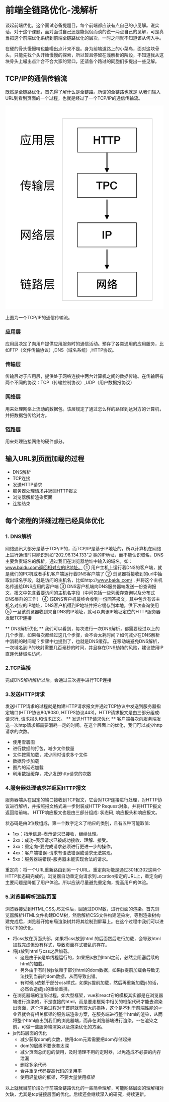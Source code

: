 # 前端全链路优化-浅解析
谈起前端优化，这个面试必备提题目，每个前端都应该有点自己的小见解。说实话，对于这个课题，面对面试自己还是能侃侃而谈的说一两点自己的见解，可是真当把这个前端优化系统到前端全链路优化的层次，一时之间就不知道该从何入手。

在硬的骨头慢慢啃也能嘬出点汁来不是。身为前端道路上的小菜鸟，面对这块骨头，只能先找个头开始慢慢的探索，所以暂且停留在浅解析的阶段，不知道我从这块骨头上嘬出点汁合不合大家的胃口，还请各个路过的同胞们多提出一些见解。

## TCP/IP的通信传输流

既然是全链路优化，首先得了解什么是全链路。所谓的全链路也就是 从我们输入URL到看到页面的一个过程，也就是经过了一个TCP/IP的通信传输流。

![屏幕快照 2017-11-20 下午2.49.01.png](quiver-image-url/E6F448A399D5F06CA7E4F135AF1F8DA8.png)

上图为一个TCP/IP的通信传输流。

### 应用层

应用层决定了向用户提供应用服务时的通信活动。预存了各类通用的应用服务，比如FTP（文件传输协议）,DNS（域名系统）,HTTP协议。

### 传输层

传输层对于应用层，提供处于网络连接中两台计算机之间的数据传输。在传输层有两个不同的协议：TCP（传输控制协议）,UDP（用户数据报协议）

### 网络层

用来处理网络上流动的数据包。该层规定了通过怎么样的路径到达对方的计算机，并把数据包传给对方。

### 链路层

用来处理链接网络的硬件部分。

## 输入URL到页面加载的过程

* DNS解析
* TCP连接
* 发送HTTP请求
* 服务器处理请求并返回HTTP报文
* 浏览器解析渲染页面
* 连接结束

## 每个流程的详细过程已经具体优化
### 1. DNS解析
  网络通讯大部分是基于TCP/IP的，而TCP/IP是基于IP地址的，所以计算机在网络上进行通讯时只能识别如“202.96.134.133”之类的IP地址，而不能认识域名，DNS主要负责域名的解析，通过我们在浏览器地址中输入的域名，如：www.baidu.com返回相对应的IP地址。
    ① 用户主机上运行着DNS的客户端，就是我们的PC机或者手机客户端运行着DNS客户端了
    ② 浏览器将接收到的url中抽取出域名字段，就是访问的主机名，比如http://www.baidu.com/ , 并将这个主机名传送给DNS应用的客户端
    ③ DNS客户机端向DNS服务器端发送一份查询报文，报文中包含着要访问的主机名字段（中间包括一些列缓存查询以及分布式DNS集群的工作）
    ④ 该DNS客户机最终会收到一份回答报文，其中包含有该主机名对应的IP地址，DNS客户机得到IP地址并把它缓存到本地，供下次查询使用
    ⑤ 一旦该浏览器收到来自DNS的IP地址，就可以向该IP地址定位的HTTP服务器发起TCP连接
    
** DNS解析优化 **
  我们可以看到，每次进行一次DNS解析，都需要经过以上的几个步骤，如果每次都经过这几个步骤，会不会太耗时间？如何减少在DNS解析中消耗的时间呢？步骤中也提到了，也就是DNS缓存。
  在移动端避免DNS解析，一次域名到IP的映射需要几百毫秒的时间，并且存在DNS劫持的风险，建议使用IP直连代替域名访问。

### 2.TCP连接
  完成DNS解析解析以后，会通过三次握手进行TCP连接
### 3.发送HTTP请求
  发送HTTP请求的过程就是构建HTTP请求报文并通过TCP协议中发送到服务器指定端口(HTTP协议80/8080, HTTPS协议443)。HTTP请求报文是由三部分组成: 请求行, 请求报头和请求正文。
** 发送HTTP请求优化 **
  客户端每次向服务端发送一次http请求都需要消耗一定的时间。在这个层面上的优化，我们可以减少http请求的次数。
  * 使用雪碧图
  * 进行数据的打包，减少文件数量
  * 文件按需加载，减少同时请求多个文件
  * 数据异步加载
  * 图片的延迟加载
  * 利用数据缓存，减少发送http请求的次数
  

### 4.服务器处理请求并返回HTTP报文
 服务器端从在固定的端口接收到TCP报文，它会对TCP连接进行处理，对HTTP协议进行解析，并按照报文格式进一步封装成HTTP Request对象，并将HTTP报文返回给前端。
  HTTP响应报文也是由三部分组成: 状态码, 响应报头和响应报文。

状态码是由3位数组成，第一个数字定义了响应的类别，且有五种可能取值:

  * 1xx：指示信息–表示请求已接收，继续处理。
  * 2xx：成功–表示请求已被成功接收、理解、接受。
  * 3xx：重定向–要完成请求必须进行更进一步的操作。
  * 4xx：客户端错误–请求有语法错误或请求无法实现。
  * 5xx：服务器端错误–服务器未能实现合法的请求。
  
  重定向：将一个URL重新路由到另一个URL。重定向功能是通过301和302这两个HTTP状态码完成的。浏览器自动重定向请求到Location指定的URL上，重定向的主要问题是降低了用户体验。所以应该尽量避免重定向，提高用户的体验。

### 5.浏览器解析渲染页面
浏览器接受到HTML,CSS,JS文件后，回通过DOM数，进行页面的渲染。首先浏览器解析HTML文件构建DOM树，然后解析CSS文件构建渲染树，等到渲染树构建完成后，浏览器开始布局渲染树并将其绘制到屏幕上。在这个过程中我们可以进行以下的优化。

* 将css放在页面头部，如果将css放到html 的后面然后进行加载，会导致html加载完成但没有样式，导致页面样式错乱的存在。
* 将js放到html与css之后加载。
     * 这是由于js是单线程运行的，如果把js放到html之前，必然会阻塞后续的html的加载。
     * 另外由于有时候js依赖于部分html的dom数据，如果js提前加载会导致无法找到当前的dom数据，从而导致出错。
     * 有时候js依赖于部分css样式，如果js提前加载，然后再重新加载js的话，必然会造成js的重绘重排。
* 在浏览器端的渲染过程，如大型框架，vue和react它的模板其实都是在浏览器端进行渲染的，不是直接的html，而是要走框架中相关的框架代码才能去渲染出页面，这个渲染过程对于首屏就有较大的损耗，这个是不利于前端性能的☞业界就会有相关框架的服务端渲染方案，在服务端进行整个html的渲染，从而将整个html直出到我们的浏览器端，而非在浏览器端进行渲染。--在渲染之前，可做一些服务端渲染以及渲染优化的方案。
* js代码层面的优化
  * 减少获取dom的次数，使用dom元素需要把dom存储起来
  * dom的层级不要嵌套太深
  * 减少页面总闭包的使用，及时清理不用的定时器，以免造成不必要的内存泄漏
  * 删除多余代码
  * 合并重复代码提高代码的复用率
  * 使用轻量级的框架，不要大量使用框架


以上就我目前阶段对于前端全链路优化的一些简单理解，可能网络层面的理解相对欠缺，尤其是tcp链接层面的优化。后续还会继续深入的研究，持续更新。






